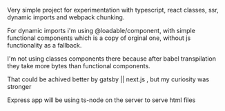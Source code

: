 Very simple project for experimentation with typescript, react classes, ssr, dynamic imports and webpack chunking.

For dynamic imports i'm using @loadable/component, with simple functional components which is a copy of orginal one, without js functionality as a fallback.

I'm not using classes components there because after babel transpilation they take more bytes than functional components.

That could be achived better by gatsby || next.js , but my curiosity was stronger

Express app will be using ts-node on the server to serve html files